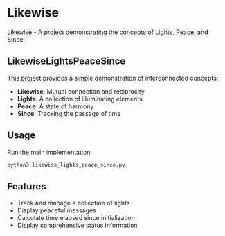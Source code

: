 # Likewise

Likewise - A project demonstrating the concepts of Lights, Peace, and Since.

## LikewiseLightsPeaceSince

This project provides a simple demonstration of interconnected concepts:
- **Likewise**: Mutual connection and reciprocity
- **Lights**: A collection of illuminating elements
- **Peace**: A state of harmony
- **Since**: Tracking the passage of time

## Usage

Run the main implementation:

```bash
python3 likewise_lights_peace_since.py
```

## Features

- Track and manage a collection of lights
- Display peaceful messages
- Calculate time elapsed since initialization
- Display comprehensive status information
